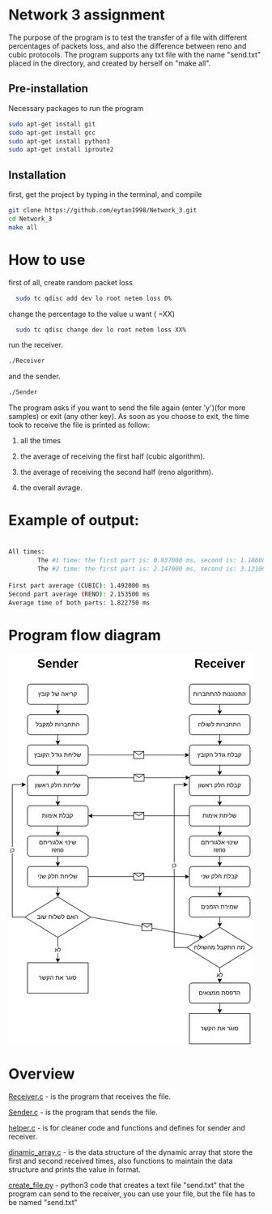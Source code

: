 # Network 3 assignment

The purpose of the program is to test the transfer of a file with different percentages of packets loss,
and also the difference between reno and cubic protocols.
The program supports any txt file with the name "send.txt" placed in the directory, and created by herself on "make all".


## Pre-installation

Necessary packages to run the program

```bash
sudo apt-get install git
sudo apt-get install gcc
sudo apt-get install python3
sudo apt-get install iproute2
```
## Installation

first, get the project by typing in the terminal, and compile
```bash
git clone https://github.com/eytan1998/Network_3.git
cd Network_3
make all
```
# How to use
first of all, create random packet loss
```bash
  sudo tc qdisc add dev lo root netem loss 0%
```
change the percentage to the value u want ( =XX)
```bash
  sudo tc qdisc change dev lo root netem loss XX%
```
run the receiver.
```bash
./Receiver
```
and the sender.
```bash
./Sender
```
The program asks if you want to send the file again (enter 'y')(for more samples) or exit (any other key).
As soon as you choose to exit, the time took to receive the file is printed as follow:

1) all the times

2) the average of receiving the first half (cubic algorithm).

3) the average of receiving the second half (reno algorithm).

4) the overall avrage.

# Example of output:
```bash

All times:
        The #1 time: the first part is: 0.837000 ms, second is: 1.186000 ms
        The #2 time: the first part is: 2.147000 ms, second is: 3.121000 ms

First part average (CUBIC): 1.492000 ms
Second part average (RENO): 2.153500 ms
Average time of both parts: 1.822750 ms
```


# Program flow diagram
![Screenshot](program_flow.drawio.png)
# Overview
[Receiver.c](https://github.com/eytan1998/Network_3/blob/main/Receiver.c) - is the program that receives the file.

[Sender.c](https://github.com/eytan1998/Network_3/blob/main/Sender.c) - is the program that sends the file.

[helper.c](https://github.com/eytan1998/Network_3/blob/main/helper.c) - is for cleaner code and functions and defines for sender and receiver.

[dinamic_array.c](https://github.com/eytan1998/Network_3/blob/main/dinamic_array.c) - is the data structure of the dynamic array that store the first and second received times, also functions to maintain the data structure and prints the value in format. 

[create_file.py](https://github.com/eytan1998/Network_3/blob/main/create_file.py) - python3 code that creates a text file "send.txt" that the program can send to the receiver,
you can use your file, but the file has to be named "send.txt"
